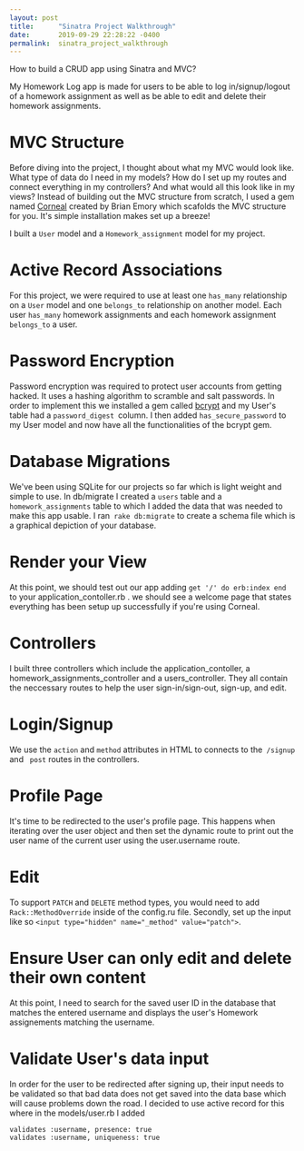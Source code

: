```yaml
---
layout: post
title:      "Sinatra Project Walkthrough"
date:       2019-09-29 22:28:22 -0400
permalink:  sinatra_project_walkthrough
---
```



How to build a CRUD app using Sinatra and MVC?

My Homework Log app is made for users to be able to log in/signup/logout of a homework assignment as well as be able to edit and delete their homework assignments.

# MVC Structure
Before diving into the project, I thought about what my MVC would look like. What type of data do I need in my models? How do I set up my routes and connect everything in my controllers? And what would all this look like in my views? Instead of building out the MVC structure from scratch, I used a gem named [Corneal](http://github.com/thebrianemory/corneal) created by Brian Emory which scafolds the MVC structure for you. It's simple installation makes set up a breeze! 

I built a `User` model and a `Homework_assignment` model for my project.

# Active Record Associations
For this project, we were required to use at least one `has_many` relationship on a `User` model and one `belongs_to` relationship on another model. Each user `has_many` homework assignments and each homework assignment `belongs_to` a user. 

# Password Encryption
Password encryption was required to protect user accounts from getting hacked. It uses a hashing algorithm to scramble and salt passwords. In order to implement this we installed a gem called [bcrypt](http://github.com/codahale/bcrypt-ruby) and my User's table had a `password_digest `column. I then added `has_secure_password` to my User model and now have all the functionalities of the bcrypt gem.

# Database Migrations
We've been using SQLite for our projects so far which is light weight and simple to use. In db/migrate I created a `users` table and a `homework_assignments` table to which I added the data that was needed to make this app usable. I ran` rake db:migrate` to create a schema file which is a graphical depiction of your database. 

# Render your View 
At this point, we should test out our app adding `get '/' do erb:index end` to your application_contoller.rb . we should see a welcome page that states everything has been setup up successfully if you're using Corneal.

# Controllers
I built three controllers which include the application_contoller, a homework_assignments_controller and a users_controller. They all contain the neccessary routes to help the user sign-in/sign-out, sign-up, and edit.

# Login/Signup
We use the `action` and `method` attributes in HTML to connects to the` /signup` and ` post` routes in the controllers.

# Profile Page
It's time to be redirected to the user's profile page. This happens when iterating over the user object and then set the dynamic route to print out the user name of the current user using the user.username route.

# Edit
To support `PATCH` and `DELETE` method types, you would need to add `Rack::MethodOverride` inside of the config.ru file. Secondly, set up the input like so  `<input type="hidden" name="_method" value="patch">`.

# Ensure User can only edit and delete their own content
At this point, I need to search for the saved user ID in the database that matches the entered username and displays the user's Homework assignements matching the username.

# Validate User's data input
In order for the user to be redirected after signing up, their input needs to be validated so that bad data does not get saved into the data base which will cause problems down the road. I decided to use active record for this where in the models/user.rb I added   
```
validates :username, presence: true  
validates :username, uniqueness: true
```






